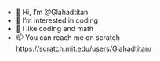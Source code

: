 - 👋 Hi, I’m @Glahadtitan
- 👀 I’m interested in coding
- 🌱 I like coding and math
- 📫 You can reach me on scratch https://scratch.mit.edu/users/Glahadtitan/

<!---
Glahadtitan/Glahadtitan is a ✨ special ✨ repository because its `README.md` (this file) appears on your GitHub profile.
You can click the Preview link to take a look at your changes.
--->

